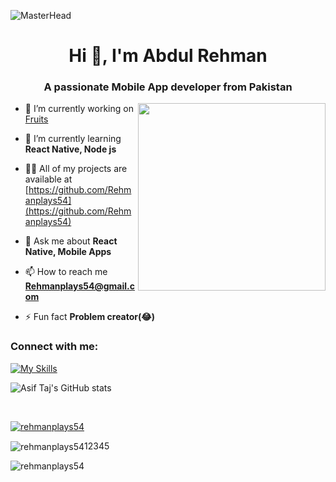 ![MasterHead](https://media.dev.to/cdn-cgi/image/width=1000,height=420,fit=cover,gravity=auto,format=auto/https%3A%2F%2Fdev-to-uploads.s3.amazonaws.com%2Fuploads%2Farticles%2Fr361t7wd0719vbuxaib0.png)
<h1 align="center">Hi 👋, I'm Abdul Rehman</h1>
<h3 align="center">A passionate Mobile App developer from Pakistan</h3>

 <img align="right" with="100" height="300" src="https://camo.githubusercontent.com/e0f095b942a931f7218f2e9af6a18c791f6d7724b2e524c6509626e3fd7541b5/68747470733a2f2f63646e2e73686f706966792e636f6d2f732f66696c65732f312f303537382f333639362f313939372f742f392f6173736574732f6c6f6669626f792e6769663f763d313033343631373635323137383935383335303531363830373032323739"  /> </p>

- 🔭 I’m currently working on [Fruits](https://github.com/Rehmanplays54/fruits)

- 🌱 I’m currently learning **React Native, Node js**

- 👨‍💻 All of my projects are available at [https://github.com/Rehmanplays54](https://github.com/Rehmanplays54)

- 💬 Ask me about **React Native, Mobile Apps**

- 📫 How to reach me **Rehmanplays54@gmail.com**

- ⚡ Fun fact **Problem creator(😂)**

<h3 align="left">Connect with me:</h3>

[![My Skills](https://skillicons.dev/icons?i=react,nodejs,tailwind,nextjs,express,androidstudio,java,mongodb,firebase,github,git,postman,figma,ai&perline=5)](https://skillicons.dev)

![Asif Taj's GitHub stats](https://github-readme-stats.vercel.app/api?username=Rehmanplays54&show_icons=true&theme=dark)



<br>


<p align="left"> <a href="https://github.com/ryo-ma/github-profile-trophy"><img src="https://github-profile-trophy.vercel.app/?username=rehmanplays54" alt="rehmanplays54" /></a> </p>

<p><img align="center" src="https://github-readme-stats.vercel.app/api/top-langs?username=rehmanplays54&show_icons=true&locale=en&layout=compact" alt="rehmanplays54" />12345</p>

<p><img align="center" src="https://github-readme-streak-stats.herokuapp.com/?user=rehmanplays54&" alt="rehmanplays54" /></p>
